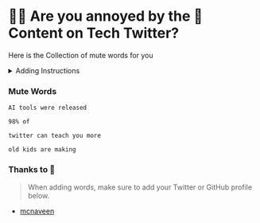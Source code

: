 # 🤦‍♂️ Are you annoyed by the 💩 Content on Tech Twitter?
Here is the Collection of mute words for you

<details>
  <summary>Adding Instructions</summary>
  
   > Copy the below words and paste under Twitter Settings > Privacy and safety > Mute and block > Muted words or [Just click here](https://twitter.com/settings/add_muted_keyword)
> 
> Triple click on the word to select
   
  ![image](https://github.com/mcnaveen/twitter-mute-words/assets/8493007/b506e4a3-703c-459a-be5f-f5d4072217b1)

</details>



### Mute Words
`AI tools were released`

`98% of`

`twitter can teach you more`

`old kids are making`

### Thanks to 🫡
> When adding words, make sure to add your Twitter or GitHub profile below.

- [mcnaveen](https://twitter.com/the_mcnaveen)
